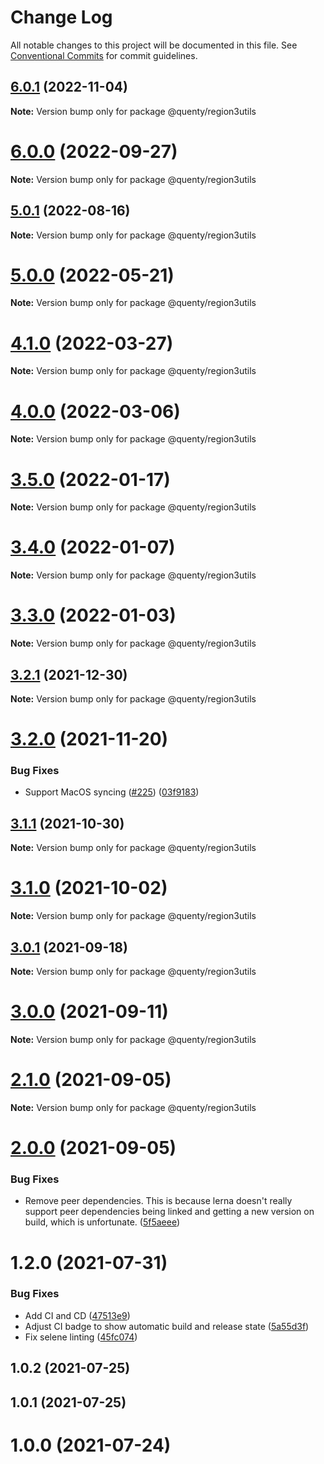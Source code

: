 # Change Log

All notable changes to this project will be documented in this file.
See [Conventional Commits](https://conventionalcommits.org) for commit guidelines.

## [6.0.1](https://github.com/Quenty/NevermoreEngine/compare/@quenty/region3utils@6.0.0...@quenty/region3utils@6.0.1) (2022-11-04)

**Note:** Version bump only for package @quenty/region3utils





# [6.0.0](https://github.com/Quenty/NevermoreEngine/compare/@quenty/region3utils@5.0.1...@quenty/region3utils@6.0.0) (2022-09-27)

**Note:** Version bump only for package @quenty/region3utils





## [5.0.1](https://github.com/Quenty/NevermoreEngine/compare/@quenty/region3utils@5.0.0...@quenty/region3utils@5.0.1) (2022-08-16)

**Note:** Version bump only for package @quenty/region3utils





# [5.0.0](https://github.com/Quenty/NevermoreEngine/compare/@quenty/region3utils@4.1.0...@quenty/region3utils@5.0.0) (2022-05-21)

**Note:** Version bump only for package @quenty/region3utils





# [4.1.0](https://github.com/Quenty/NevermoreEngine/compare/@quenty/region3utils@4.0.0...@quenty/region3utils@4.1.0) (2022-03-27)

**Note:** Version bump only for package @quenty/region3utils





# [4.0.0](https://github.com/Quenty/NevermoreEngine/compare/@quenty/region3utils@3.5.0...@quenty/region3utils@4.0.0) (2022-03-06)

**Note:** Version bump only for package @quenty/region3utils





# [3.5.0](https://github.com/Quenty/NevermoreEngine/compare/@quenty/region3utils@3.4.0...@quenty/region3utils@3.5.0) (2022-01-17)

**Note:** Version bump only for package @quenty/region3utils





# [3.4.0](https://github.com/Quenty/NevermoreEngine/compare/@quenty/region3utils@3.3.0...@quenty/region3utils@3.4.0) (2022-01-07)

**Note:** Version bump only for package @quenty/region3utils





# [3.3.0](https://github.com/Quenty/NevermoreEngine/compare/@quenty/region3utils@3.2.1...@quenty/region3utils@3.3.0) (2022-01-03)

**Note:** Version bump only for package @quenty/region3utils





## [3.2.1](https://github.com/Quenty/NevermoreEngine/compare/@quenty/region3utils@3.2.0...@quenty/region3utils@3.2.1) (2021-12-30)

**Note:** Version bump only for package @quenty/region3utils





# [3.2.0](https://github.com/Quenty/NevermoreEngine/compare/@quenty/region3utils@3.1.1...@quenty/region3utils@3.2.0) (2021-11-20)


### Bug Fixes

* Support MacOS syncing ([#225](https://github.com/Quenty/NevermoreEngine/issues/225)) ([03f9183](https://github.com/Quenty/NevermoreEngine/commit/03f918392c6a5bdd33f8a17c38de371d1e06c67a))





## [3.1.1](https://github.com/Quenty/NevermoreEngine/compare/@quenty/region3utils@3.1.0...@quenty/region3utils@3.1.1) (2021-10-30)

**Note:** Version bump only for package @quenty/region3utils





# [3.1.0](https://github.com/Quenty/NevermoreEngine/compare/@quenty/region3utils@3.0.1...@quenty/region3utils@3.1.0) (2021-10-02)

**Note:** Version bump only for package @quenty/region3utils





## [3.0.1](https://github.com/Quenty/NevermoreEngine/compare/@quenty/region3utils@3.0.0...@quenty/region3utils@3.0.1) (2021-09-18)

**Note:** Version bump only for package @quenty/region3utils





# [3.0.0](https://github.com/Quenty/NevermoreEngine/compare/@quenty/region3utils@2.1.0...@quenty/region3utils@3.0.0) (2021-09-11)

**Note:** Version bump only for package @quenty/region3utils





# [2.1.0](https://github.com/Quenty/NevermoreEngine/compare/@quenty/region3utils@2.0.0...@quenty/region3utils@2.1.0) (2021-09-05)

**Note:** Version bump only for package @quenty/region3utils





# [2.0.0](https://github.com/Quenty/NevermoreEngine/compare/@quenty/region3utils@1.2.0...@quenty/region3utils@2.0.0) (2021-09-05)


### Bug Fixes

* Remove peer dependencies. This is because lerna doesn't really support peer dependencies being linked and getting a new version on build, which is unfortunate. ([5f5aeee](https://github.com/Quenty/NevermoreEngine/commit/5f5aeeea8de9975435309e53679f0ef7064f9dd0))





# 1.2.0 (2021-07-31)


### Bug Fixes

* Add CI and CD ([47513e9](https://github.com/Quenty/NevermoreEngine/commit/47513e9b568162707534af132396dd8756947dd3))
* Adjust CI badge to show automatic build and release state ([5a55d3f](https://github.com/Quenty/NevermoreEngine/commit/5a55d3f19bf8d66a760d67da9b56ed47fab74656))
* Fix selene linting ([45fc074](https://github.com/Quenty/NevermoreEngine/commit/45fc07489ee59127ac6582689f19a0e87c1e5b5a))



## 1.0.2 (2021-07-25)



## 1.0.1 (2021-07-25)



# 1.0.0 (2021-07-24)
